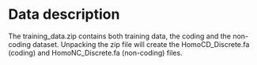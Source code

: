 # Data description
The training_data.zip contains both training data, the coding and the non-coding dataset.
Unpacking the zip file will create the HomoCD_Discrete.fa (coding) and HomoNC_Discrete.fa (non-coding) files.
